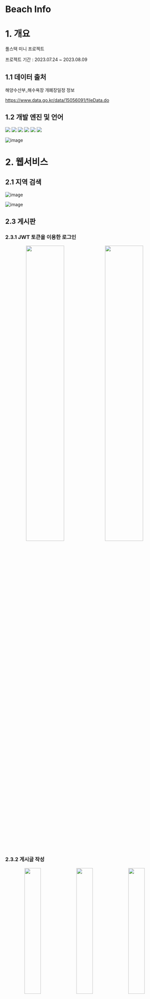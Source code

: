 # Beach Info

# 1. 개요
풀스택 미니 프로젝트<p/>
프로젝트 기간 : 2023.07.24 ~ 2023.08.09 <p/>
## 1.1 데이터 출처
해양수산부_해수욕장 개폐장일정 정보<p/>
https://www.data.go.kr/data/15056091/fileData.do <p/>


## 1.2 개발 엔진 및 언어
  <img src="https://img.shields.io/badge/JavaScript-F7DF1E?style=flat-square&logo=JavaScript&logoColor=black"/>
  <img src="https://img.shields.io/badge/React-61DAFB?style=flat-square&logo=React&logoColor=black"/>
  <img src="https://img.shields.io/badge/HTML5-E34F26?style=flat-square&logo=html5&logoColor=white"/>
  <img src="https://img.shields.io/badge/CSS3-1572B6?style=flat-square&logo=css3&logoColor=white"/>

  <img src="https://img.shields.io/badge/MySQL-4479A1?style=flat-square&logo=MySQL&logoColor=white"/>
  <img src="https://img.shields.io/badge/Spring-6DB33F?style=flat-square&logo=Spring&logoColor=white"/>

![image](https://github.com/hong-sehyun/BeachInfo/assets/119600891/8a2c3571-62b4-412d-8eaf-20993a48faac)


# 2. 웹서비스
## 2.1 지역 검색

![image](https://github.com/hong-sehyun/BeachInfo/assets/119600891/37ff7abf-e5b4-4db5-b869-617105f7b49d)

![image](https://github.com/hong-sehyun/BeachInfo/assets/119600891/0bc85ba2-80f7-4def-97b4-9ba2434aa463)


## 2.3 게시판

### 2.3.1 JWT 토큰을 이용한 로그인
<p align="center">
  <img src="https://github.com/hong-sehyun/BeachInfo/assets/119600891/e58623e6-c219-49c7-9328-10b4b54bba5d" align="center" width="49%">
  <img src="https://github.com/hong-sehyun/BeachInfo/assets/119600891/0ab29e0e-0183-465f-b01e-8a9c78262507" align="center" width="49%">
</p>

### 2.3.2 게시글 작성
<p align="center">
  <img src="https://github.com/hong-sehyun/BeachInfo/assets/119600891/5c0b7da5-12ad-4be9-ae72-f647bd46318d" align="center" width="32%">
  <img src="https://github.com/hong-sehyun/BeachInfo/assets/119600891/d1a8a94e-b6c5-4ed6-853e-2994e6590269" align="center" width="32%">
  <img src="https://github.com/hong-sehyun/BeachInfo/assets/119600891/b7f7895e-7a87-4266-a674-6c683ba9afde" align="center" width="32%">
</p>

## 2.4 반응형
> react-responsive 라이브러리 사용
>![게시판반응 (3)](https://github.com/hong-sehyun/BeachInfo/assets/119600891/612b316f-55bd-413f-904c-cd659e87ea2f)
> ![beachinfo5반응 (2)](https://github.com/hong-sehyun/BeachInfo/assets/119600891/9c5b6b3b-6937-4650-a3b2-82f0909ff991)




<p align="center">
  <img src="https://github.com/hong-sehyun/BeachInfo/assets/119600891/34fc1fd3-7409-41f0-b697-1d9c919d7598" align="center" width="32%">
  <img src="https://github.com/hong-sehyun/BeachInfo/assets/119600891/025091f3-d318-4d04-bbd0-656f36ddf2d6" align="center" width="32%">
  <img src="https://github.com/hong-sehyun/BeachInfo/assets/119600891/83e70959-2407-436d-95d5-081adf6dd7bb" align="center" width="32%">
</p>


